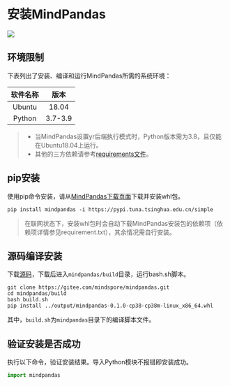 # 安装MindPandas

<a href="https://gitee.com/mindspore/docs/blob/master/docs/mindpandas/docs/source_zh_cn/mindpandas_install.md" target="_blank"><img src="https://mindspore-website.obs.cn-north-4.myhuaweicloud.com/website-images/master/resource/_static/logo_source.png"></a>

## 环境限制

下表列出了安装、编译和运行MindPandas所需的系统环境：

| 软件名称 |  版本   |
| :------: | :-----: |
|  Ubuntu  |  18.04  |
|  Python  | 3.7-3.9 |

> - 当MindPandas设置yr后端执行模式时，Python版本需为3.8，且仅能在Ubuntu18.04上运行。
> - 其他的三方依赖请参考[requirements文件](https://gitee.com/mindspore/mindpandas/blob/master/requirements.txt)。

## pip安装

使用pip命令安装，请从[MindPandas下载页面](https://www.mindspore.cn/versions)下载并安装whl包。

 ```shell
pip install mindpandas -i https://pypi.tuna.tsinghua.edu.cn/simple
 ```

> 在联网状态下，安装whl包时会自动下载MindPandas安装包的依赖项（依赖项详情参见requirement.txt），其余情况需自行安装。

## 源码编译安装

下载[源码](https://gitee.com/mindspore/mindpandas.git)，下载后进入`mindpandas/build`目录，运行bash.sh脚本。

```shell
git clone https://gitee.com/mindspore/mindpandas.git
cd mindpandas/build
bash build.sh
pip install ../output/mindpandas-0.1.0-cp38-cp38m-linux_x86_64.whl
```

其中，`build.sh`为`mindpandas`目录下的编译脚本文件。

## 验证安装是否成功

执行以下命令，验证安装结果。导入Python模块不报错即安装成功。

```python
import mindpandas
```